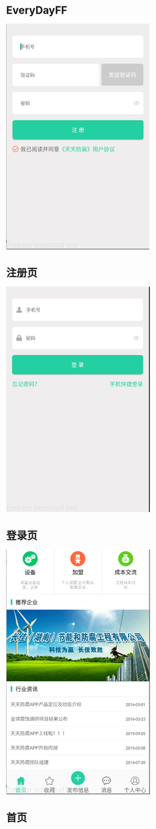 # EveryDayFF
![01](https://github.com/sujiruo21/EveryDayFF/blob/master/app/src/main/res/drawable-xhdpi/03.png)
# 注册页

![02](https://github.com/sujiruo21/EveryDayFF/blob/master/app/src/main/res/drawable-xhdpi/02.png)
# 登录页

![03](https://github.com/sujiruo21/EveryDayFF/blob/master/app/src/main/res/drawable-xhdpi/01.png)
# 首页
